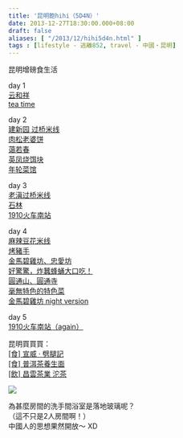 ```yaml
---
title: '昆明飽hihi（5D4N）'
date: 2013-12-27T18:30:00.000+08:00
draft: false
aliases: [ "/2013/12/hihi5d4n.html" ]
tags : [lifestyle - 逃離852, travel - 中國・昆明]
---
```


昆明增磅食生活  

  

day 1  
[云和祥](https://hidie.net/yunnan1a/)  
[tea time](https://hidie.net/yunnan1b/)

  

day 2  
[建新园 过桥米线](https://hidie.net/yunnan2a/)  
[肉松老婆饼](https://hidie.net/yunnan2b/)  
[蔼若春](https://hidie.net/yunnan2c/)  
[英凤烧饵块](https://hidie.net/yunnan2d/)  
[年轮菜馆](https://hidie.net/yunnan2e/)

  

day 3  
[老滇过桥米线](https://hidie.net/yunnan3a/)  
[石林](https://hidie.net/yunnan3b/)  
[1910火车南站](https://hidie.net/yunnan3c/)

  

day 4  
[麻辣豆花米线](https://hidie.net/yunnan4a/)  
[烤豬手](https://hidie.net/yunnan4b/)  
[金馬碧雞坊、忠愛坊](https://hidie.net/yunnan4c/)  
[好驚驚，炸蠶蜂蛹大口吃！](https://hidie.net/yunnan4d/)  
[圓通山、圓通寺](https://hidie.net/yunnan4e/)  
[毫無特色的特色菜](https://hidie.net/yunnan4f/)  
[金馬碧雞坊 night version](https://hidie.net/yunnan4g/)

  

day 5  
[1910火车南站（again）](https://hidie.net/yunnan5a/)

  

  

昆明買買買：  
[\[食\] 宣威 ‧ 劈腿記](https://hidie.net/yunnanham/)  
[\[食\] 普洱茶養生面](https://hidie.net/teanoodle/)  
[\[飲\] 昌雲茶業 沱茶](https://hidie.net/yunnantea/)

  

![](/images/yunnan5d4n.jpg)

為甚麼房間的洗手間浴室是落地玻璃呢？  
（這不只是2人房間啊！）  
中國人的思想果然開放～ XD
